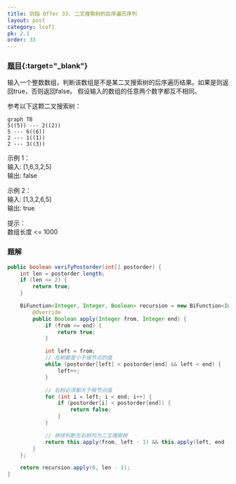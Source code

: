```yaml
---
title: 剑指 Offer 33. 二叉搜索树的后序遍历序列
layout: post
category: lcof1
pk: 2.1
order: 33
---
```


### [题目](https://leetcode-cn.com/problems/er-cha-sou-suo-shu-de-hou-xu-bian-li-xu-lie-lcof/){:target="_blank"}

输入一个整数数组，判断该数组是不是某二叉搜索树的后序遍历结果。如果是则返回true，否则返回false。
假设输入的数组的任意两个数字都互不相同。

参考以下这颗二叉搜索树：


```mermaid
graph TB
5((5)) --- 2((2))
5 --- 6((6))
2 --- 1((1))
2 --- 3((3))
```

示例 1：  
输入: [1,6,3,2,5]  
输出: false

示例 2：  
输入: [1,3,2,6,5]  
输出: true


提示：  
数组长度 <= 1000

### 题解

```java
public boolean verifyPostorder(int[] postorder) {
    int len = postorder.length;
    if (len <= 2) {
        return true;
    }

    BiFunction<Integer, Integer, Boolean> recursion = new BiFunction<Integer, Integer, Boolean>() {
        @Override
        public Boolean apply(Integer from, Integer end) {
            if (from >= end) {
                return true;
            }

            int left = from;
            // 左树都是小于根节点的值
            while (postorder[left] < postorder[end] && left < end) {
                left++;
            }

            // 右树必须都大于根节点值
            for (int i = left; i < end; i++) {
                if (postorder[i] < postorder[end]) {
                    return false;
                }
            }

            // 继续判断左右树均为二叉搜索树
            return this.apply(from, left - 1) && this.apply(left, end - 1);
        }
    };

    return recursion.apply(0, len - 1);
}
```